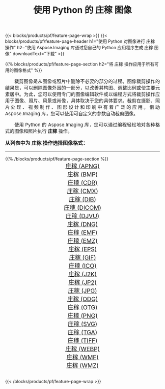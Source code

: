 ﻿---
title: 使用 Python 的 庄稼 图像 
weight: 3920
url: /zh-hans/python-net/crop/ 
lang: zh-hans
langdirlevel: 2
locales: zh-hans,ja,it,ru,de,es,fr,nl,id,lt,pl,pt,vi,tr,ko,zh-hant,ar,hi,th,sv,cs,uk,he
description: 使用您自己的 Python 应用程序和服务器 API 将 Aspose.Imaging 库应用于 庄稼 图像和照片。
---

{{< blocks/products/pf/feature-page-wrap >}}
{{< blocks/products/pf/feature-page-header h1="使用 Python 对图像进行 庄稼 操作" h2="使用 Aspose.Imaging 库通过您自己的 Python 应用程序生成 庄稼 图像" downloadText="下载" >}}


{{% blocks/products/pf/feature-page-section  h2="将 庄稼 操作应用于所有可用的图像格式" %}}
<p align="justify" style="text-indent:2em;font-size:15px;">
裁剪图像是从图像或照片中删除不必要的部分的过程。图像裁剪操作的结果是，可以删除图像外围的一部分，以改善其构图、调整比例或使主要元素居中。为此，您可以使用专门的图像编辑软件或以编程方式将裁剪操作应用于图像、照片、风景或肖像，具体取决于您的具体要求。裁剪在摄影、照片处理、视频制作、图形设计和印刷中有着广泛的应用。借助 Aspose.Imaging 库，您可以使用可自定义的参数自动裁剪图像。
</p>
<p align="justify" style="text-indent:2em;font-size:15px;">
使用 Python 的 Aspose.Imaging 库，您可以通过编程轻松地对各种格式的图像和照片执行 <b>庄稼</b> 操作。
</p>
<h3 style="margin-top:16px;">
从列表中为 庄稼 操作选择图像格式：
</h3>
<hr/>
{{% /blocks/products/pf/feature-page-section %}}
<div class="container-fluid productfamilypage bg-gray">
    <div class="convertypes bg-gray agp-content section">
        <div class="container">
		<div class="row other-converters" style="gap: 10px;font-size: 19px;text-align:center;">
		    <div class='col-md-3 other-converter remove-lp remove-rp'><a href="/imaging/zh-hans/python-net/crop/apng/" style="padding:15px;">庄稼 (APNG)</a></div><div class='col-md-3 other-converter remove-lp remove-rp'><a href="/imaging/zh-hans/python-net/crop/bmp/" style="padding:15px;">庄稼 (BMP)</a></div><div class='col-md-3 other-converter remove-lp remove-rp'><a href="/imaging/zh-hans/python-net/crop/cdr/" style="padding:15px;">庄稼 (CDR)</a></div><div class='col-md-3 other-converter remove-lp remove-rp'><a href="/imaging/zh-hans/python-net/crop/cmx/" style="padding:15px;">庄稼 (CMX)</a></div><div class='col-md-3 other-converter remove-lp remove-rp'><a href="/imaging/zh-hans/python-net/crop/dib/" style="padding:15px;">庄稼 (DIB)</a></div><div class='col-md-3 other-converter remove-lp remove-rp'><a href="/imaging/zh-hans/python-net/crop/dicom/" style="padding:15px;">庄稼 (DICOM)</a></div><div class='col-md-3 other-converter remove-lp remove-rp'><a href="/imaging/zh-hans/python-net/crop/djvu/" style="padding:15px;">庄稼 (DJVU)</a></div><div class='col-md-3 other-converter remove-lp remove-rp'><a href="/imaging/zh-hans/python-net/crop/dng/" style="padding:15px;">庄稼 (DNG)</a></div><div class='col-md-3 other-converter remove-lp remove-rp'><a href="/imaging/zh-hans/python-net/crop/emf/" style="padding:15px;">庄稼 (EMF)</a></div><div class='col-md-3 other-converter remove-lp remove-rp'><a href="/imaging/zh-hans/python-net/crop/emz/" style="padding:15px;">庄稼 (EMZ)</a></div><div class='col-md-3 other-converter remove-lp remove-rp'><a href="/imaging/zh-hans/python-net/crop/eps/" style="padding:15px;">庄稼 (EPS)</a></div><div class='col-md-3 other-converter remove-lp remove-rp'><a href="/imaging/zh-hans/python-net/crop/gif/" style="padding:15px;">庄稼 (GIF)</a></div><div class='col-md-3 other-converter remove-lp remove-rp'><a href="/imaging/zh-hans/python-net/crop/ico/" style="padding:15px;">庄稼 (ICO)</a></div><div class='col-md-3 other-converter remove-lp remove-rp'><a href="/imaging/zh-hans/python-net/crop/j2k/" style="padding:15px;">庄稼 (J2K)</a></div><div class='col-md-3 other-converter remove-lp remove-rp'><a href="/imaging/zh-hans/python-net/crop/jp2/" style="padding:15px;">庄稼 (JP2)</a></div><div class='col-md-3 other-converter remove-lp remove-rp'><a href="/imaging/zh-hans/python-net/crop/jpg/" style="padding:15px;">庄稼 (JPG)</a></div><div class='col-md-3 other-converter remove-lp remove-rp'><a href="/imaging/zh-hans/python-net/crop/odg/" style="padding:15px;">庄稼 (ODG)</a></div><div class='col-md-3 other-converter remove-lp remove-rp'><a href="/imaging/zh-hans/python-net/crop/otg/" style="padding:15px;">庄稼 (OTG)</a></div><div class='col-md-3 other-converter remove-lp remove-rp'><a href="/imaging/zh-hans/python-net/crop/png/" style="padding:15px;">庄稼 (PNG)</a></div><div class='col-md-3 other-converter remove-lp remove-rp'><a href="/imaging/zh-hans/python-net/crop/svg/" style="padding:15px;">庄稼 (SVG)</a></div><div class='col-md-3 other-converter remove-lp remove-rp'><a href="/imaging/zh-hans/python-net/crop/tga/" style="padding:15px;">庄稼 (TGA)</a></div><div class='col-md-3 other-converter remove-lp remove-rp'><a href="/imaging/zh-hans/python-net/crop/tiff/" style="padding:15px;">庄稼 (TIFF)</a></div><div class='col-md-3 other-converter remove-lp remove-rp'><a href="/imaging/zh-hans/python-net/crop/webp/" style="padding:15px;">庄稼 (WEBP)</a></div><div class='col-md-3 other-converter remove-lp remove-rp'><a href="/imaging/zh-hans/python-net/crop/wmf/" style="padding:15px;">庄稼 (WMF)</a></div><div class='col-md-3 other-converter remove-lp remove-rp'><a href="/imaging/zh-hans/python-net/crop/wmz/" style="padding:15px;">庄稼 (WMZ)</a></div>
                </div>
        </div>
    </div>
</div>
<br/>

{{< /blocks/products/pf/feature-page-wrap >}}
